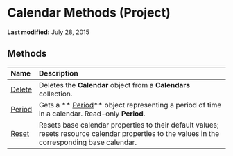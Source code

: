 
# Calendar Methods (Project)

 **Last modified:** July 28, 2015


## Methods



|**Name**|**Description**|
|:-----|:-----|
| [Delete](8bc3e8cc-34f4-17be-d142-51290ee4bea3.md)|Deletes the  **Calendar** object from a **Calendars** collection.|
| [Period](b717bcbe-654b-5791-2002-d65e2a96617f.md)|Gets a  ** [Period](84358c72-024f-e608-9424-8e9c6bad7259.md)** object representing a period of time in a calendar. Read-only **Period**.|
| [Reset](fc638f47-36b5-aa36-55c2-882bd570b9cb.md)|Resets base calendar properties to their default values; resets resource calendar properties to the values in the corresponding base calendar.|
